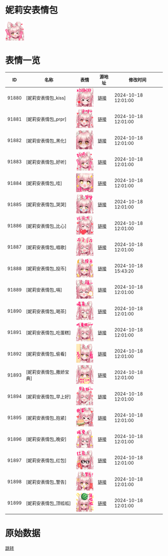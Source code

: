 # 妮莉安表情包

<img src="./cover.png" height="60" alt="cover" />

# 表情一览

|ID|名称|表情|源地址|修改时间|
|----|----|----|----|----|
|91880|[妮莉安表情包_kiss]|<img src="./pic/091880_%5B妮莉安表情包_kiss%5D.png" height="60" alt="kiss"/>|[链接](https://i0.hdslb.com/bfs/garb/b43d3a3f3b9b875ce6ed8bc76dabe7853e93665b.png)|2024-10-18 12:01:00|
|91881|[妮莉安表情包_prpr]|<img src="./pic/091881_%5B妮莉安表情包_prpr%5D.png" height="60" alt="prpr"/>|[链接](https://i0.hdslb.com/bfs/garb/a73d51271ad6d57f43ccb1e14194aba7f1d608b5.png)|2024-10-18 12:01:00|
|91882|[妮莉安表情包_黑化]|<img src="./pic/091882_%5B妮莉安表情包_黑化%5D.png" height="60" alt="黑化"/>|[链接](https://i0.hdslb.com/bfs/garb/c794f224fd41fadc4c0b1829a16421d540ac0c6e.png)|2024-10-18 12:01:00|
|91883|[妮莉安表情包_好听]|<img src="./pic/091883_%5B妮莉安表情包_好听%5D.png" height="60" alt="好听"/>|[链接](https://i0.hdslb.com/bfs/garb/9d2baa3862f709caa0580843bdf45cdaa6c36a14.png)|2024-10-18 12:01:00|
|91884|[妮莉安表情包_哇]|<img src="./pic/091884_%5B妮莉安表情包_哇%5D.png" height="60" alt="哇"/>|[链接](https://i0.hdslb.com/bfs/garb/78fe9b34fdc38c2919c6810c69d4224b86109874.png)|2024-10-18 12:01:00|
|91885|[妮莉安表情包_哭哭]|<img src="./pic/091885_%5B妮莉安表情包_哭哭%5D.png" height="60" alt="哭哭"/>|[链接](https://i0.hdslb.com/bfs/garb/42ca11d2bdf37e6f2dd5f08b7f854762f704b5df.png)|2024-10-18 12:01:00|
|91886|[妮莉安表情包_比心]|<img src="./pic/091886_%5B妮莉安表情包_比心%5D.png" height="60" alt="比心"/>|[链接](https://i0.hdslb.com/bfs/garb/d7b4851a425d2c68e4b14426374a0859e6f2da50.png)|2024-10-18 12:01:00|
|91887|[妮莉安表情包_唱歌]|<img src="./pic/091887_%5B妮莉安表情包_唱歌%5D.png" height="60" alt="唱歌"/>|[链接](https://i0.hdslb.com/bfs/garb/fe82d8628653b33c2ef9ad2ee2bbdfd1d4e955bb.png)|2024-10-18 12:01:00|
|91888|[妮莉安表情包_投币]|<img src="./pic/091888_%5B妮莉安表情包_投币%5D.png" height="60" alt="投币"/>|[链接](https://i0.hdslb.com/bfs/garb/00609f655204471ede8710e14a63a3a13d214862.png)|2024-10-18 15:43:20|
|91889|[妮莉安表情包_嗝]|<img src="./pic/091889_%5B妮莉安表情包_嗝%5D.png" height="60" alt="嗝"/>|[链接](https://i0.hdslb.com/bfs/garb/9caede732c609140138dae412ced1ec48a6a1917.png)|2024-10-18 12:01:00|
|91890|[妮莉安表情包_喝茶]|<img src="./pic/091890_%5B妮莉安表情包_喝茶%5D.png" height="60" alt="喝茶"/>|[链接](https://i0.hdslb.com/bfs/garb/74df601d620383bef8fbfde94f7e45d16dedc3cc.png)|2024-10-18 12:01:00|
|91891|[妮莉安表情包_吃蛋糕]|<img src="./pic/091891_%5B妮莉安表情包_吃蛋糕%5D.png" height="60" alt="吃蛋糕"/>|[链接](https://i0.hdslb.com/bfs/garb/48751f10d8f0d584f80271d599e644bdf5166f3c.png)|2024-10-18 12:01:00|
|91892|[妮莉安表情包_偷看]|<img src="./pic/091892_%5B妮莉安表情包_偷看%5D.png" height="60" alt="偷看"/>|[链接](https://i0.hdslb.com/bfs/garb/385d6d2b5ba412d811ebd3d1be17553a8abd12d4.png)|2024-10-18 12:01:00|
|91893|[妮莉安表情包_撒娇宝典]|<img src="./pic/091893_%5B妮莉安表情包_撒娇宝典%5D.png" height="60" alt="撒娇宝典"/>|[链接](https://i0.hdslb.com/bfs/garb/0a86d538f9f372acae1f5a4ebf4f42fe41751859.png)|2024-10-18 12:01:00|
|91894|[妮莉安表情包_早上好]|<img src="./pic/091894_%5B妮莉安表情包_早上好%5D.png" height="60" alt="早上好"/>|[链接](https://i0.hdslb.com/bfs/garb/56ba10075211550522b7cbdb4f3b654428f8248c.png)|2024-10-18 12:01:00|
|91895|[妮莉安表情包_抱紧]|<img src="./pic/091895_%5B妮莉安表情包_抱紧%5D.png" height="60" alt="抱紧"/>|[链接](https://i0.hdslb.com/bfs/garb/bde1d43893aee500512de8b75fa5b9f788102e29.png)|2024-10-18 12:01:00|
|91896|[妮莉安表情包_晚安]|<img src="./pic/091896_%5B妮莉安表情包_晚安%5D.png" height="60" alt="晚安"/>|[链接](https://i0.hdslb.com/bfs/garb/21946e45c6758bb629a0c43e9d6ec7bd7728f74c.png)|2024-10-18 12:01:00|
|91897|[妮莉安表情包_红包]|<img src="./pic/091897_%5B妮莉安表情包_红包%5D.png" height="60" alt="红包"/>|[链接](https://i0.hdslb.com/bfs/garb/13cd9d255938bf43c74f9abb094d51b8d7410787.png)|2024-10-18 12:01:00|
|91898|[妮莉安表情包_警告]|<img src="./pic/091898_%5B妮莉安表情包_警告%5D.png" height="60" alt="警告"/>|[链接](https://i0.hdslb.com/bfs/garb/76d3bc18fb89d3ec7e6e69295b6df277a41cde10.png)|2024-10-18 12:01:00|
|91899|[妮莉安表情包_顶呱呱]|<img src="./pic/091899_%5B妮莉安表情包_顶呱呱%5D.png" height="60" alt="顶呱呱"/>|[链接](https://i0.hdslb.com/bfs/garb/687894dcc8fd258b3482cc0de4a12ebaadc3ce3c.png)|2024-10-18 12:01:00|

# 原始数据

[跳转](./raw.json)

